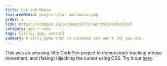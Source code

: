 ```yaml
---
title: Cat and Mouse
featuredMedia: projects/cat-and-mouse.png
order: 3
link: https://codepen.io/joshuajcollinsworth/pen/ExjZexY
category: app + code
tags: [silly, app, vector]
summary: A silly game that an animated cat won't let you win.
---
```


This was an amusing little CodePen project to demonstrate tracking mouse movement, and (faking) hijacking the cursor using CSS. Try it out [here](https://codepen.io/joshuajcollinsworth/pen/ExjZexY/).
